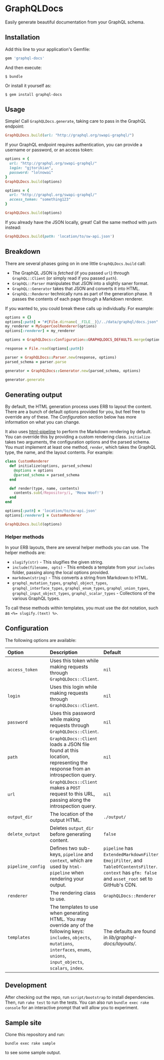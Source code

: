# GraphQLDocs

Easily generate beautiful documentation from your GraphQL schema.

## Installation

Add this line to your application's Gemfile:

```ruby
gem 'graphql-docs'
```

And then execute:

    $ bundle

Or install it yourself as:

    $ gem install graphql-docs

## Usage

Simple! Call `GraphQLDocs.generate`, taking care to pass in the GraphQL endpoint:

``` ruby
GraphQLDocs.build(url: "http://graphql.org/swapi-graphql/")
```

If your GraphQL endpoint requires authentication, you can provide a username or password, or an access token:

``` ruby
options = {
  url: "http://graphql.org/swapi-graphql/"
  login: "gjtorikian",
  password: "lolnowai"
}
GraphQLDocs.build(options)

options = {
  url: "http://graphql.org/swapi-graphql/"
  access_token: "something123"
}

GraphQLDocs.build(options)
```

If you already have the JSON locally, great! Call the same method with `path` instead:

``` ruby
GraphQLDocs.build(path: 'location/to/sw-api.json')
```

## Breakdown

There are several phases going on in one little `GraphQLDocs.build` call:

* The GraphQL JSON is _fetched_ (if you passed `url`) through `GraphQL::Client` (or simply read if you passed `path`).
* `GraphQL::Parser` manipulates that JSON into a slightly saner format.
* `GraphQL::Generator` takes that JSON and converts it into HTML.
* `GraphQL::Renderer` technically runs as part of the generation phase. It passes the contents of each page through a Markdown renderer.

If you wanted to, you could break these calls up individually. For example:

``` ruby
options = {}
options[:path] = "#{File.dirname(__FILE__)}/../data/graphql/docs.json"
my_renderer = MySuperCoolRenderer(options)
options[:renderer] = my_renderer

options = GraphQLDocs::Configuration::GRAPHQLDOCS_DEFAULTS.merge(options)

response = File.read(options[:path])

parser = GraphQLDocs::Parser.new(response, options)
parsed_schema = parser.parse

generator = GraphQLDocs::Generator.new(parsed_schema, options)

generator.generate
```

## Generating output

By default, the HTML generation process uses ERB to layout the content. There are a bunch of default options provided for you, but feel free to override any of these. The *Configuration* section below has more information on what you can change.

It also uses [html-pipeline](https://github.com/jch/html-pipeline) to perform the Markdown rendering by default. You can override this by providing a custom rendering class. `initialize` takes two arguments, the configuration options and the parsed schema. You must implement at least one method, `render`, which takes the GraphQL type, the name, and the layout contents. For example:

``` ruby
class CustomRenderer
  def initialize(options, parsed_schema)
    @options = options
    @parsed_schema = parsed_schema
  end

  def render(type, name, contents)
    contents.sub(/Repository/i, 'Meow Woof!')
  end
end

options[:path] = 'location/to/sw-api.json'
options[:renderer] = CustomRenderer

GraphQLDocs.build(options)
```

### Helper methods

In your ERB layouts, there are several helper methods you can use. The helper methods are:

* `slugify(str)` - This slugifies the given string.
* `include(filename, opts)` - This embeds a template from your `includes` folder, passing along the local options provided.
* `markdown(string)` - This converts a string from Markdown to HTML.
* `graphql_mutation_types`, `graphql_object_types`, `graphql_interface_types`, `graphql_enum_types`, `graphql_union_types`, `graphql_input_object_types`, `graphql_scalar_types` - Collections of the various GraphQL types.

To call these methods within templates, you must use the dot notation, such as `<%= slugify.(text) %>`.

## Configuration

The following options are available:

| Option | Description | Default |
| :----- | :---------- | :------ |
| `access_token` | Uses this token while making requests through `GraphQLDocs::Client`. | `nil` |
| `login` | Uses this login while making requests through `GraphQLDocs::Client`. | `nil` |
| `password` | Uses this password while making requests through `GraphQLDocs::Client`. | `nil` |
| `path` | `GraphQLDocs::Client` loads a JSON file found at this location, representing the response from an introspection query. | `nil` |
| `url` | `GraphQLDocs::Client` makes a `POST` request to this URL, passing along the introspection query. | `nil` |
| `output_dir` | The location of the output HTML. | `./output/` |
| `delete_output` | Deletes `output_dir` before generating content. | `false` |
| `pipeline_config` | Defines two sub-keys, `pipeline` and `context`, which are used by `html-pipeline` when rendering your output. | `pipeline` has `ExtendedMarkdownFilter`, `EmojiFilter`, and `TableOfContentsFilter`. `context` has `gfm: false` and `asset_root` set to GitHub's CDN. |
| `renderer` | The rendering class to use. | `GraphQLDocs::Renderer`
| `templates` | The templates to use when generating HTML. You may override any of the following keys: `includes`, `objects`, `mutations`, `interfaces`, `enums`, `unions`, `input_objects`, `scalars`, `index`. | The defaults are found in _lib/graphql-docs/layouts/_.

## Development

After checking out the repo, run `script/bootstrap` to install dependencies. Then, run `rake test` to run the tests. You can also run `bundle exec rake console` for an interactive prompt that will allow you to experiment.

## Sample site

Clone this repository and run:

```
bundle exec rake sample
```

to see some sample output.
